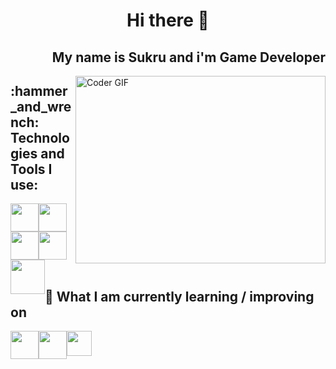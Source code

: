 <h1 align="center"> Hi there 👋 </h1>
<h2 align="right"> My name is Sukru and i'm Game Developer </h2>


<img src="https://media.giphy.com/media/SWoSkN6DxTszqIKEqv/giphy.gif" alt="Coder GIF" width="400" height="300" align="right">

<h2 align="left">:hammer_and_wrench: Technologies and Tools I use:</h2>
<div style style="width:100%; height:auto;" background-color="white">
<img src="https://img.icons8.com/color/50/000000/c-sharp-logo.png" height="45" style="float:left"/ >
<img src="https://img.icons8.com/color/50/000000/c-programming.png"height="45" style="float:left"/>
<img src="https://img.icons8.com/color/50/000000/html-5--v1.png" height="45" style="float:left"/>
<img src="https://img.icons8.com/color/50/000000/css3.png" height="45"/>
<img src="https://img.icons8.com/nolan/50/unity.png" height="55" style="float:left"/>
<div>

<br>
<h2 align="left">📖 What I am currently learning / improving on </h2>
 
<div style style="width:100%; height:auto;">
<img src="https://img.icons8.com/color/50/000000/c-plus-plus-logo.png" height="45" style="float:left"/>
<img src="https://img.icons8.com/nolan/50/unreal-engine.png" height="45" style="float:left"/>
<img src="https://img.icons8.com/color/50/000000/python--v2.png" height="40" style="float:left"/>
<div>
